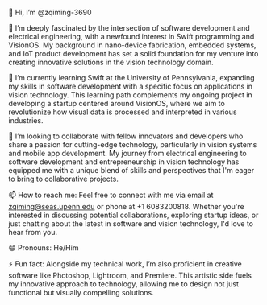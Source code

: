 👋 Hi, I’m @zqiming-3690

👀 I’m deeply fascinated by the intersection of software development and electrical engineering, with a newfound interest in Swift programming and VisionOS. My background in nano-device fabrication, embedded systems, and IoT product development has set a solid foundation for my venture into creating innovative solutions in the vision technology domain.

🌱 I’m currently learning Swift at the University of Pennsylvania, expanding my skills in software development with a specific focus on applications in vision technology. This learning path complements my ongoing project in developing a startup centered around VisionOS, where we aim to revolutionize how visual data is processed and interpreted in various industries.

💞️ I’m looking to collaborate with fellow innovators and developers who share a passion for cutting-edge technology, particularly in vision systems and mobile app development. My journey from electrical engineering to software development and entrepreneurship in vision technology has equipped me with a unique blend of skills and perspectives that I'm eager to bring to collaborative projects.

📫 How to reach me: Feel free to connect with me via email at zqiming@seas.upenn.edu or phone at +1 6083200818. Whether you're interested in discussing potential collaborations, exploring startup ideas, or just chatting about the latest in software and vision technology, I'd love to hear from you.

😄 Pronouns: He/Him

⚡ Fun fact: Alongside my technical work, I’m also proficient in creative software like Photoshop, Lightroom, and Premiere. This artistic side fuels my innovative approach to technology, allowing me to design not just functional but visually compelling solutions.

<!---
zqiming-3690/zqiming-3690 is a ✨ special ✨ repository because its `README.md` (this file) appears on your GitHub profile.
You can click the Preview link to take a look at your changes.
--->
